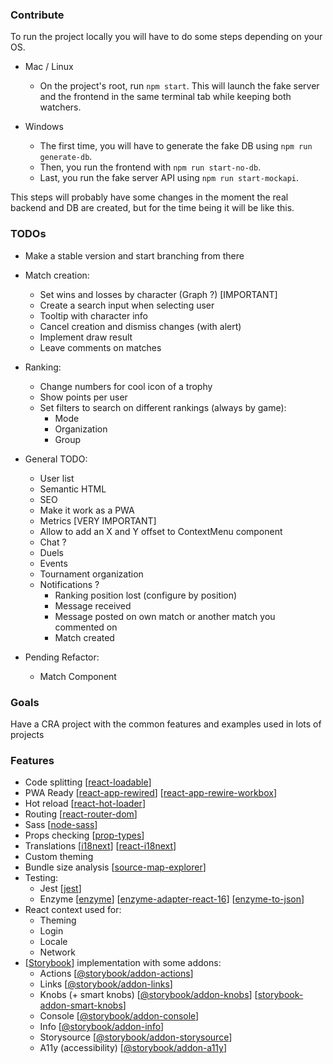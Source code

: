 ### Contribute
To run the project locally you will have to do some steps depending on your OS.

- Mac / Linux
   * On the project's root, run `npm start`. This will launch the fake server and the frontend in the same terminal tab while keeping both watchers.

- Windows
   * The first time, you will have to generate the fake DB using `npm run generate-db`.
   * Then, you run the frontend with `npm run start-no-db`.
   * Last, you run the fake server API using `npm run start-mockapi`.

This steps will probably have some changes in the moment the real backend and DB are created, but for the time being it will be like this.

### TODOs
- Make a stable version and start branching from there
- Match creation:
    * Set wins and losses by character (Graph ?) [IMPORTANT]
    * Create a search input when selecting user
    * Tooltip with character info
    * Cancel creation and dismiss changes (with alert)
    * Implement draw result
    * Leave comments on matches

- Ranking:
    * Change numbers for cool icon of a trophy
    * Show points per user
    * Set filters to search on different rankings (always by game):
        + Mode
        + Organization
        + Group

- General TODO:
    * User list
    * Semantic HTML
    * SEO
    * Make it work as a PWA
    * Metrics [VERY IMPORTANT]
    * Allow to add an X and Y offset to ContextMenu component
    * Chat ?
    * Duels
    * Events
    * Tournament organization
    * Notifications ?
        + Ranking position lost (configure by position)
        + Message received
        + Message posted on own match or another match you commented on
        + Match created

- Pending Refactor:
    * Match Component


### Goals

Have a CRA project with the common features and examples used in lots of projects

### Features
- Code splitting \[[react-loadable](https://github.com/jamiebuilds/react-loadable)\]
- PWA Ready \[[react-app-rewired](https://github.com/timarney/react-app-rewired)\] \[[react-app-rewire-workbox](react-app-rewire-workbox)\]
- Hot reload \[[react-hot-loader](https://github.com/gaearon/react-hot-loader)\]
- Routing \[[react-router-dom](https://github.com/ReactTraining/react-router)\]
- Sass \[[node-sass](https://github.com/sass/node-sass)\]
- Props checking \[[prop-types](https://github.com/facebook/prop-types)\]
- Translations \[[i18next](https://github.com/i18next/i18next)\] \[[react-i18next](https://github.com/i18next/react-i18next)\]
- Custom theming
- Bundle size analysis \[[source-map-explorer](https://github.com/danvk/source-map-explorer)\]
- Testing:
    - Jest \[[jest](https://github.com/facebook/jest)\]
    - Enzyme \[[enzyme](https://github.com/airbnb/enzyme)\] \[[enzyme-adapter-react-16](https://www.npmjs.com/package/enzyme-adapter-react-16)\] \[[enzyme-to-json](https://github.com/adriantoine/enzyme-to-json)\]
- React context used for:
    - Theming
    - Login
    - Locale
    - Network
- \[[Storybook](https://github.com/storybooks/storybook)\] implementation with some addons:
    - Actions \[[@storybook/addon-actions](https://github.com/storybooks/storybook/tree/next/addons/actions)\]
    - Links \[[@storybook/addon-links](https://github.com/storybooks/storybook/tree/next/addons/links)\]
    - Knobs (+ smart knobs) \[[@storybook/addon-knobs](https://github.com/storybooks/storybook/tree/next/addons/knobs)\] \[[storybook-addon-smart-knobs](https://github.com/storybooks/addon-smart-knobs)\]
    - Console \[[@storybook/addon-console](https://github.com/storybooks/storybook-addon-console)\]
    - Info \[[@storybook/addon-info](https://github.com/storybooks/storybook/tree/next/addons/info)\]
    - Storysource \[[@storybook/addon-storysource](https://github.com/storybooks/storybook/tree/next/addons/storysource)\]
    - A11y (accessibility) \[[@storybook/addon-a11y](https://github.com/storybooks/storybook/tree/next/addons/a11y)\]
